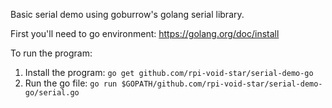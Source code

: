 Basic serial demo using goburrow's golang serial library.

First you'll need to go environment: https://golang.org/doc/install

To run the program:

1. Install the program: `go get github.com/rpi-void-star/serial-demo-go`
2. Run the go file: `go run $GOPATH/github.com/rpi-void-star/serial-demo-go/serial.go`

